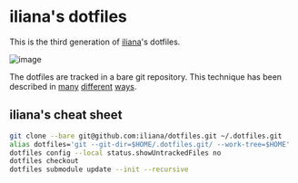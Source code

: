 # iliana's dotfiles

This is the third generation of [iliana](https://github.com/iliana)'s dotfiles.

![image](https://user-images.githubusercontent.com/52814/106420173-edfc8080-640e-11eb-87fc-83b1c76d5080.png)

The dotfiles are tracked in a bare git repository. This technique has been described in [many](https://harfangk.github.io/2016/09/18/manage-dotfiles-with-a-git-bare-repository.html) [different](https://www.atlassian.com/git/tutorials/dotfiles) [ways](https://www.google.com/search?q=dotfiles+bare+git+repo).

## iliana's cheat sheet

```bash
git clone --bare git@github.com:iliana/dotfiles.git ~/.dotfiles.git
alias dotfiles='git --git-dir=$HOME/.dotfiles.git/ --work-tree=$HOME'
dotfiles config --local status.showUntrackedFiles no
dotfiles checkout
dotfiles submodule update --init --recursive
```
